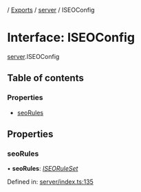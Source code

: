 [](../README.md) / [Exports](../modules.md) / [server](../modules/server.md) / ISEOConfig

# Interface: ISEOConfig

[server](../modules/server.md).ISEOConfig

## Table of contents

### Properties

- [seoRules](server.iseoconfig.md#seorules)

## Properties

### seoRules

• **seoRules**: [*ISEORuleSet*](server_seo.iseoruleset.md)

Defined in: [server/index.ts:135](https://github.com/onzag/itemize/blob/3efa2a4a/server/index.ts#L135)
